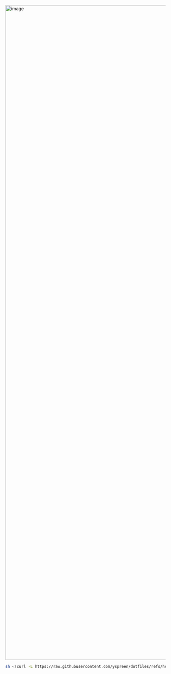 <img width="2056" alt="image" src="https://github.com/user-attachments/assets/585ee3b4-67c7-4356-aa31-5df5dea6504a" />


```bash
sh <(curl -L https://raw.githubusercontent.com/yspreen/dotfiles/refs/heads/main/scripts/install.sh)
```
